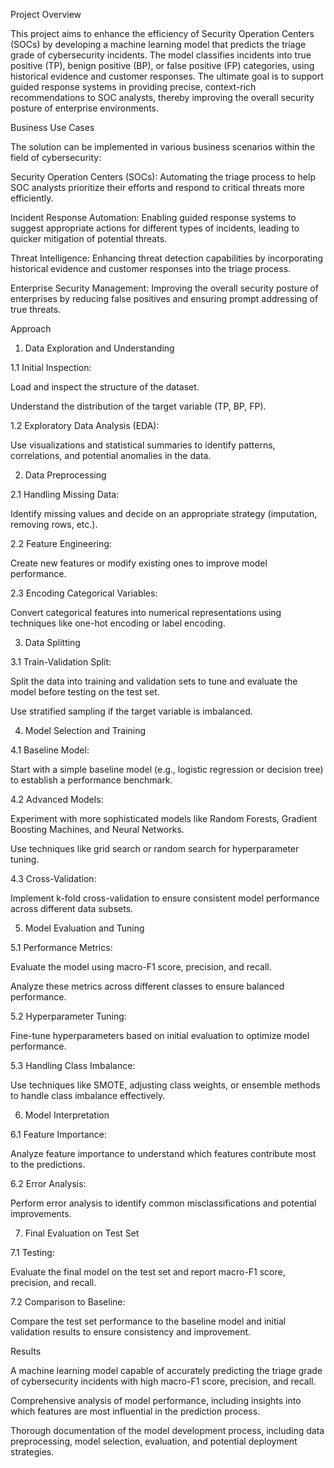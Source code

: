 Project Overview

This project aims to enhance the efficiency of Security Operation Centers (SOCs) by developing a machine learning model that predicts the triage grade of cybersecurity incidents. The model classifies incidents into true positive (TP), benign positive (BP), or false positive (FP) categories, using historical evidence and customer responses. The ultimate goal is to support guided response systems in providing precise, context-rich recommendations to SOC analysts, thereby improving the overall security posture of enterprise environments.

Business Use Cases

The solution can be implemented in various business scenarios within the field of cybersecurity:

Security Operation Centers (SOCs): Automating the triage process to help SOC analysts prioritize their efforts and respond to critical threats more efficiently.

Incident Response Automation: Enabling guided response systems to suggest appropriate actions for different types of incidents, leading to quicker mitigation of potential threats.

Threat Intelligence: Enhancing threat detection capabilities by incorporating historical evidence and customer responses into the triage process.

Enterprise Security Management: Improving the overall security posture of enterprises by reducing false positives and ensuring prompt addressing of true threats.

Approach

1. Data Exploration and Understanding

1.1 Initial Inspection:

Load and inspect the structure of the dataset.

Understand the distribution of the target variable (TP, BP, FP).

1.2 Exploratory Data Analysis (EDA):

Use visualizations and statistical summaries to identify patterns, correlations, and potential anomalies in the data.

2. Data Preprocessing

2.1 Handling Missing Data:

Identify missing values and decide on an appropriate strategy (imputation, removing rows, etc.).

2.2 Feature Engineering:

Create new features or modify existing ones to improve model performance.

2.3 Encoding Categorical Variables:

Convert categorical features into numerical representations using techniques like one-hot encoding or label encoding.

3. Data Splitting

3.1 Train-Validation Split:

Split the data into training and validation sets to tune and evaluate the model before testing on the test set.

Use stratified sampling if the target variable is imbalanced.

4. Model Selection and Training

4.1 Baseline Model:

Start with a simple baseline model (e.g., logistic regression or decision tree) to establish a performance benchmark.

4.2 Advanced Models:

Experiment with more sophisticated models like Random Forests, Gradient Boosting Machines, and Neural Networks.

Use techniques like grid search or random search for hyperparameter tuning.

4.3 Cross-Validation:

Implement k-fold cross-validation to ensure consistent model performance across different data subsets.

5. Model Evaluation and Tuning

5.1 Performance Metrics:

Evaluate the model using macro-F1 score, precision, and recall.

Analyze these metrics across different classes to ensure balanced performance.

5.2 Hyperparameter Tuning:

Fine-tune hyperparameters based on initial evaluation to optimize model performance.

5.3 Handling Class Imbalance:

Use techniques like SMOTE, adjusting class weights, or ensemble methods to handle class imbalance effectively.

6. Model Interpretation

6.1 Feature Importance:

Analyze feature importance to understand which features contribute most to the predictions.

6.2 Error Analysis:

Perform error analysis to identify common misclassifications and potential improvements.

7. Final Evaluation on Test Set

7.1 Testing:

Evaluate the final model on the test set and report macro-F1 score, precision, and recall.

7.2 Comparison to Baseline:

Compare the test set performance to the baseline model and initial validation results to ensure consistency and improvement.

Results

A machine learning model capable of accurately predicting the triage grade of cybersecurity incidents with high macro-F1 score, precision, and recall.

Comprehensive analysis of model performance, including insights into which features are most influential in the prediction process.

Thorough documentation of the model development process, including data preprocessing, model selection, evaluation, and potential deployment strategies.

